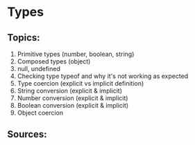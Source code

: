 # Types

## Topics:

1. Primitive types (number, boolean, string)
2. Composed types (object)
3. null, undefined
3. Checking type typeof  and why it's not working as expected
4. Type coercion (explicit vs implicit definition)
5. String conversion (explicit & implicit)
6. Number conversion (explicit & implicit)
7. Boolean conversion (explicit & implicit)
8. Object coercion


## Sources:
